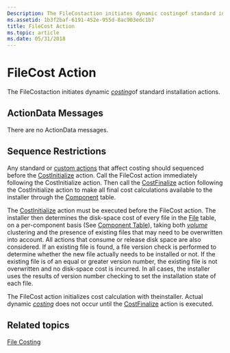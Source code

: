 ```yaml
---
Description: The FileCostaction initiates dynamic costingof standard installation actions.
ms.assetid: 1b3f2baf-6191-452e-955d-8ac903edc1b7
title: FileCost Action
ms.topic: article
ms.date: 05/31/2018
---
```


# FileCost Action

The FileCostaction initiates dynamic [*costing*](c-gly.md)of standard installation actions.

## ActionData Messages

There are no ActionData messages.

## Sequence Restrictions

Any standard or [custom actions](custom-actions.md) that affect costing should sequenced before the [CostInitialize](costinitialize-action.md) action. Call the FileCost action immediately following the CostInitialize action. Then call the [CostFinalize](costfinalize-action.md) action following the CostInitialize action to make all final cost calculations available to the installer through the [Component](component-table.md) table.

The [CostInitialize](costinitialize-action.md) action must be executed before the FileCost action. The installer then determines the disk-space cost of every file in the [File](file-table.md) table, on a per-component basis (See [Component Table](component-table.md)), taking both [*volume*](v-gly.md) clustering and the presence of existing files that may need to be overwritten into account. All actions that consume or release disk space are also considered. If an existing file is found, a file version check is performed to determine whether the new file actually needs to be installed or not. If the existing file is of an equal or greater version number, the existing file is not overwritten and no disk-space cost is incurred. In all cases, the installer uses the results of version number checking to set the installation state of each file.

The FileCost action initializes cost calculation with theinstaller. Actual dynamic [*costing*](c-gly.md) does not occur until the [CostFinalize](costfinalize-action.md) action is executed.

## Related topics

<dl> <dt>

[File Costing](file-costing.md)
</dt> </dl>

 

 



